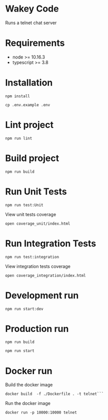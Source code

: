 # Wakey Code

Runs a telnet chat server

# Requirements
- node >= 10.16.3
- typescript >= 3.8



# Installation
```
npm install
```

```
cp .env.example .env
```

# Lint project
```
npm run lint
```

# Build project
```
npm run build
```


# Run Unit Tests
```
npm run test:Unit
```

View unit tests coverage
```
open coverage_unit/index.html
```

# Run Integration Tests
```
npm run test:integration
```

View integration tests coverage
```
open coverage_integration/index.html
```


# Development run

```
npm run start:dev
```

# Production run
```
npm run build
```

```
npm run start
```


# Docker run
Build the docker image
```
docker build  -f ./Dockerfile . -t telnet```
```
Run the  docker image
```
docker run -p 10000:10000 telnet
```
